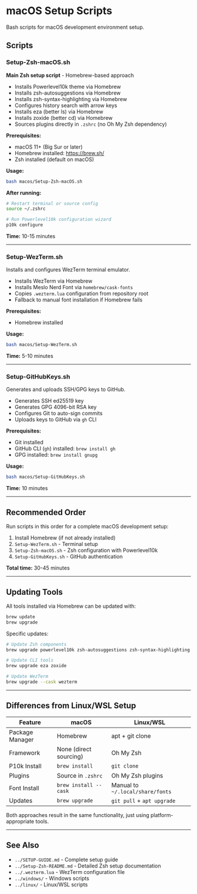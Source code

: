 # macOS Setup Scripts

Bash scripts for macOS development environment setup.

## Scripts

### Setup-Zsh-macOS.sh
**Main Zsh setup script** - Homebrew-based approach

- Installs Powerlevel10k theme via Homebrew
- Installs zsh-autosuggestions via Homebrew
- Installs zsh-syntax-highlighting via Homebrew
- Configures history search with arrow keys
- Installs eza (better ls) via Homebrew
- Installs zoxide (better cd) via Homebrew
- Sources plugins directly in `.zshrc` (no Oh My Zsh dependency)

**Prerequisites:**
- macOS 11+ (Big Sur or later)
- Homebrew installed: https://brew.sh/
- Zsh installed (default on macOS)

**Usage:**
```bash
bash macos/Setup-Zsh-macOS.sh
```

**After running:**
```bash
# Restart terminal or source config
source ~/.zshrc

# Run Powerlevel10k configuration wizard
p10k configure
```

**Time:** 10-15 minutes

---

### Setup-WezTerm.sh
Installs and configures WezTerm terminal emulator.

- Installs WezTerm via Homebrew
- Installs Meslo Nerd Font via `homebrew/cask-fonts`
- Copies `.wezterm.lua` configuration from repository root
- Fallback to manual font installation if Homebrew fails

**Prerequisites:**
- Homebrew installed

**Usage:**
```bash
bash macos/Setup-WezTerm.sh
```

**Time:** 5-10 minutes

---

### Setup-GitHubKeys.sh
Generates and uploads SSH/GPG keys to GitHub.

- Generates SSH ed25519 key
- Generates GPG 4096-bit RSA key
- Configures Git to auto-sign commits
- Uploads keys to GitHub via `gh` CLI

**Prerequisites:**
- Git installed
- GitHub CLI (`gh`) installed: `brew install gh`
- GPG installed: `brew install gnupg`

**Usage:**
```bash
bash macos/Setup-GitHubKeys.sh
```

**Time:** 10 minutes

---

## Recommended Order

Run scripts in this order for a complete macOS development setup:

1. Install Homebrew (if not already installed)
2. `Setup-WezTerm.sh` - Terminal setup
3. `Setup-Zsh-macOS.sh` - Zsh configuration with Powerlevel10k
4. `Setup-GitHubKeys.sh` - GitHub authentication

**Total time:** 30-45 minutes

---

## Updating Tools

All tools installed via Homebrew can be updated with:

```bash
brew update
brew upgrade
```

Specific updates:
```bash
# Update Zsh components
brew upgrade powerlevel10k zsh-autosuggestions zsh-syntax-highlighting

# Update CLI tools
brew upgrade eza zoxide

# Update WezTerm
brew upgrade --cask wezterm
```

---

## Differences from Linux/WSL Setup

| Feature | macOS | Linux/WSL |
|---------|-------|-----------|
| Package Manager | Homebrew | apt + git clone |
| Framework | None (direct sourcing) | Oh My Zsh |
| P10k Install | `brew install` | `git clone` |
| Plugins | Source in `.zshrc` | Oh My Zsh plugins |
| Font Install | `brew install --cask` | Manual to `~/.local/share/fonts` |
| Updates | `brew upgrade` | `git pull` + `apt upgrade` |

Both approaches result in the same functionality, just using platform-appropriate tools.

---

## See Also

- `../SETUP-GUIDE.md` - Complete setup guide
- `../Setup-Zsh-README.md` - Detailed Zsh setup documentation
- `../.wezterm.lua` - WezTerm configuration file
- `../windows/` - Windows scripts
- `../linux/` - Linux/WSL scripts
